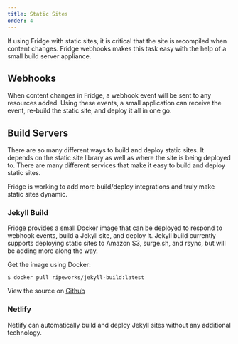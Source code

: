 ```yaml
---
title: Static Sites
order: 4
---
```


If using Fridge with static sites, it is critical that the site is recompiled when content changes. Fridge webhooks makes this task easy with the help of a small build server appliance.

## Webhooks

When content changes in Fridge, a webhook event will be sent to any resources added. Using these events, a small application can receive the event, re-build the static site, and deploy it all in one go.

## Build Servers

There are so many different ways to build and deploy static sites. It depends on the static site library as well as where the site is being deployed to. There are many different services that make it easy to build and deploy static sites.

Fridge is working to add more build/deploy integrations and truly make static sites dynamic.

### Jekyll Build

Fridge provides a small Docker image that can be deployed to respond to webhook events, build a Jekyll site, and deploy it. Jekyll build currently supports deploying static sites to Amazon S3, surge.sh, and rsync, but will be adding more along the way.

Get the image using Docker:

```shell
$ docker pull ripeworks/jekyll-build:latest
```

View the source on [Github](https://github.com/ripeworks/jekyll-build)

### Netlify

Netlify can automatically build and deploy Jekyll sites without any additional technology.
